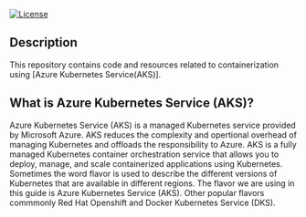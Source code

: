 [![License](https://img.shields.io/badge/license-MIT-blue.svg)](LICENSE)

## Description

This repository contains code and resources related to containerization using [Azure Kubernetes Service(AKS)].

## What is Azure Kubernetes Service (AKS)? 

Azure Kubernetes Service (AKS) is a managed Kubernetes service provided by Microsoft Azure. AKS reduces the complexity and opertional overhead of managing Kubernetes and offloads the responsibility to Azure. AKS is a fully managed Kubernetes container orchestration service that allows you to deploy, manage, and scale containerized applications using Kubernetes. Sometimes the word flavor is used to describe the different versions of Kubernetes that are available in different regions. The flavor we are using in this guide is Azure Kubernetes Service (AKS). Other popular flavors commmonly Red Hat Openshift and Docker Kubernetes Service (DKS).
